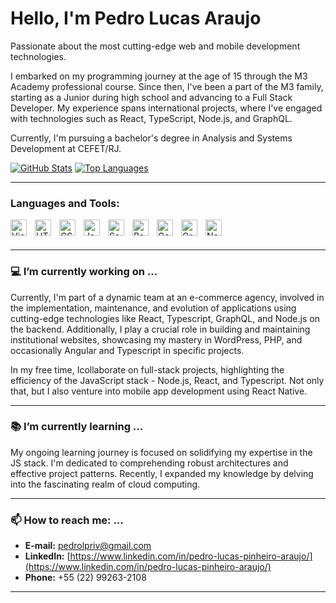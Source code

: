 # Hello, I'm Pedro Lucas Araujo

Passionate about the most cutting-edge web and mobile development technologies.

I embarked on my programming journey at the age of 15 through the M3 Academy professional course. Since then, I've been a part of the M3 family, starting as a Junior during high school and advancing to a Full Stack Developer. My experience spans international projects, where I've engaged with technologies such as React, TypeScript, Node.js, and GraphQL.

Currently, I'm pursuing a bachelor's degree in Analysis and Systems Development at CEFET/RJ.

[![GitHub Stats](https://github-readme-stats.vercel.app/api?username=PedroLucasAraujo)](https://github.com/PedroLucasAraujo/github-readme-stats)
[![Top Languages](https://github-readme-stats.vercel.app/api/top-langs?username=PedroLucasAraujo&hide=javascript&layout=compact&langs_count=8&card_width=320)](https://github.com/PedroLucasAraujo/convoychat)

---

### Languages and Tools:

<img align="left" alt="Visual Studio Code" width="26px" src="https://cdn.jsdelivr.net/gh/devicons/devicon/icons/vscode/vscode-original.svg" style="padding-right:10px;" />
<img align="left" alt="HTML5" width="26px" src="https://cdn.jsdelivr.net/gh/devicons/devicon/icons/html5/html5-original.svg" style="padding-right:10px;" />
<img align="left" alt="CSS3" width="26px" src="https://cdn.jsdelivr.net/gh/devicons/devicon/icons/css3/css3-original.svg" style="padding-right:10px;" />
<img align="left" alt="JavaScript" width="26px" src="https://cdn.jsdelivr.net/gh/devicons/devicon/icons/javascript/javascript-original.svg" style="padding-right:10px;" />
<img align="left" alt="Sass" width="26px" src="https://cdn.jsdelivr.net/gh/devicons/devicon/icons/sass/sass-original.svg" style="padding-right:10px;" />
<img align="left" alt="React" width="26px" src="https://cdn.jsdelivr.net/gh/devicons/devicon/icons/react/react-original.svg" style="padding-right:10px;" />
<img align="left" alt="Gatsby" width="26px" src="https://cdn.jsdelivr.net/gh/devicons/devicon/icons/gatsby/gatsby-original.svg" style="padding-right:10px;" />
<img align="left" alt="GraphQL" width="26px" src="https://cdn.jsdelivr.net/gh/devicons/devicon/icons/graphql/graphql-plain.svg" style="padding-right:10px;" />
<img align="left" alt="Node.js" width="26px" src="https://cdn.jsdelivr.net/gh/devicons/devicon/icons/nodejs/nodejs-original.svg" style="padding-right:10px;" />

<br />
<br />

---

### 💻 I’m currently working on ...

Currently, I'm part of a dynamic team at an e-commerce agency, involved in the implementation, maintenance, and evolution of applications using cutting-edge technologies like React, Typescript, GraphQL, and Node.js on the backend. Additionally, I play a crucial role in building and maintaining institutional websites, showcasing my mastery in WordPress, PHP, and occasionally Angular and Typescript in specific projects.

In my free time, Icollaborate on full-stack projects, highlighting the efficiency of the JavaScript stack - Node.js, React, and Typescript. Not only that, but I also venture into mobile app development using React Native.

---

### 📚 I’m currently learning ...

My ongoing learning journey is focused on solidifying my expertise in the JS stack. I'm dedicated to comprehending robust architectures and effective project patterns. Recently, I expanded my knowledge by delving into the fascinating realm of cloud computing.

---

### 📫 How to reach me: ...

- **E-mail:** pedrolpriv@gmail.com
- **LinkedIn:** [https://www.linkedin.com/in/pedro-lucas-pinheiro-araujo/](https://www.linkedin.com/in/pedro-lucas-pinheiro-araujo/)
- **Phone:** +55 (22) 99263-2108

---

